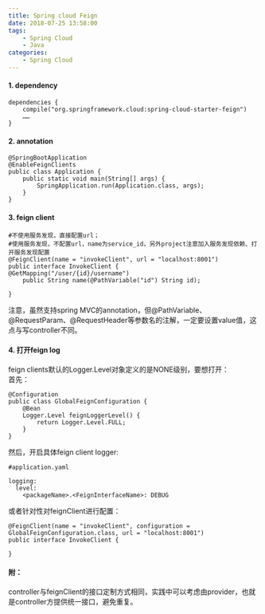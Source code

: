```yaml
---
title: Spring cloud Feign
date: 2018-07-25 13:58:00  
tags: 
    - Spring Cloud
    - Java
categories: 
    - Spring Cloud
---
```


#### 1. dependency
~~~
dependencies {
    compile("org.springframework.cloud:spring-cloud-starter-feign")
    ……
}
~~~

#### 2. annotation
~~~
@SpringBootApplication
@EnableFeignClients
public class Application {
    public static void main(String[] args) {
        SpringApplication.run(Application.class, args);
    }
}
~~~

#### 3. feign client
~~~~
#不使用服务发现，直接配置url；
#使用服务发现，不配置url，name为service_id，另外project注意加入服务发现依赖、打开服务发现配置
@FeignClient(name = "invokeClient", url = "localhost:8001")
public interface InvokeClient {
@GetMapping("/user/{id}/username")
    public String name(@PathVariable("id") String id);

}
~~~~

注意，虽然支持spring MVC的annotation，但@PathVariable、@RequestParam、@RequestHeader等参数名的注解，一定要设置value值，这点与写controller不同。


#### 4. 打开feign log
feign clients默认的Logger.Level对象定义的是NONE级别，要想打开：  
首先：

~~~
@Configuration
public class GlobalFeignConfiguration {
    @Bean
    Logger.Level feignLoggerLevel() {
        return Logger.Level.FULL;
    }
}
~~~

然后，开启具体feign client logger:

~~~
#application.yaml

logging:
  level:
    <packageName>.<FeignInterfaceName>: DEBUG

~~~

或者针对性对feignClient进行配置：

~~~
@FeignClient(name = "invokeClient", configuration = GlobalFeignConfiguration.class, url = "localhost:8001")
public interface InvokeClient {

}
~~~

#### 附：
controller与feignClient的接口定制方式相同，实践中可以考虑由provider，也就是controller方提供统一接口，避免重复。
